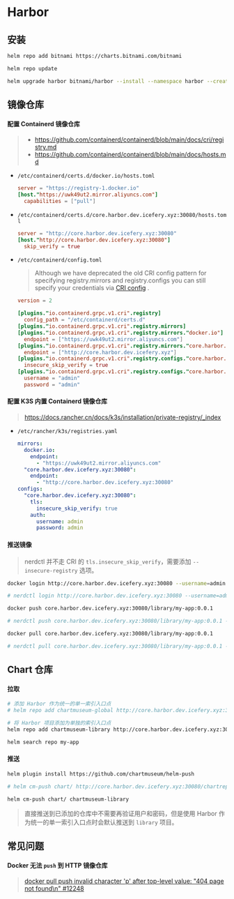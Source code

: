 # Harbor

## 安装

```bash
helm repo add bitnami https://charts.bitnami.com/bitnami

helm repo update

helm upgrade harbor bitnami/harbor --install --namespace harbor --create-namespace --values values.yaml --version 15.1.0
```

## 镜像仓库

#### 配置 Containerd 镜像仓库

> - https://github.com/containerd/containerd/blob/main/docs/cri/registry.md
> - https://github.com/containerd/containerd/blob/main/docs/hosts.md

- `/etc/containerd/certs.d/docker.io/hosts.toml`

  ```toml
  server = "https://registry-1.docker.io"
  [host."https://uwk49ut2.mirror.aliyuncs.com"]
    capabilities = ["pull"]
  ```

- `/etc/containerd/certs.d/core.harbor.dev.icefery.xyz:30080/hosts.toml`

  ```toml
  server = "http://core.harbor.dev.icefery.xyz:30080"
  [host."http://core.harbor.dev.icefery.xyz:30080"]
    skip_verify = true
  ```

- `/etc/containerd/config.toml`

  > Although we have deprecated the old CRI config pattern for specifying registry.mirrors and registry.configs you can
  still specify your credentials
  via [CRI config](https://github.com/containerd/containerd/blob/main/docs/cri/registry.md#configure-registry-credentials)
  .

  ```toml
  version = 2

  [plugins."io.containerd.grpc.v1.cri".registry]
    config_path = "/etc/containerd/certs.d"
  [plugins."io.containerd.grpc.v1.cri".registry.mirrors]
  [plugins."io.containerd.grpc.v1.cri".registry.mirrors."docker.io"]
    endpoint = ["https://uwk49ut2.mirror.aliyuncs.com"]
  [plugins."io.containerd.grpc.v1.cri".registry.mirrors."core.harbor.dev.icefery.xyz:30080"]
    endpoint = ["http://core.harbor.dev.icefery.xyz"]
  [plugins."io.containerd.grpc.v1.cri".registry.configs."core.harbor.dev.icefery.xyz:30080".tls]
    insecure_skip_verify = true
  [plugins."io.containerd.grpc.v1.cri".registry.configs."core.harbor.dev.icefery.xyz:30080".auth]
    username = "admin"
    password = "admin"
  ```

#### 配置 K3S 内置 Containerd 镜像仓库

> https://docs.rancher.cn/docs/k3s/installation/private-registry/_index

- `/etc/rancher/k3s/registries.yaml`
  ```yaml
  mirrors:
    docker.io:
      endpoint:
        - "https://uwk49ut2.mirror.aliyuncs.com"
    "core.harbor.dev.icefery.xyz:30080":
      endpoint:
        - "http://core.harbor.dev.icefery.xyz:30080"
  configs:
    "core.harbor.dev.icefery.xyz:30080":
      tls:
        insecure_skip_verify: true
      auth:
        username: admin
        password: admin
  ```

#### 推送镜像

> nerdctl 并不走 CRI 的 `tls.insecure_skip_verify`，需要添加 `--insecure-registry` 选项。

```bash
docker login http://core.harbor.dev.icefery.xyz:30080 --username=admin --password=admin

# nerdctl login http://core.harbor.dev.icefery.xyz:30080 --username=admin --password=admin --insecure-registry
```

```bash
docker push core.harbor.dev.icefery.xyz:30080/library/my-app:0.0.1

# nerdctl push core.harbor.dev.icefery.xyz:30080/library/my-app:0.0.1 --insecure-registry
```

```bash
docker pull core.harbor.dev.icefery.xyz:30080/library/my-app:0.0.1

# nerdctl pull core.harbor.dev.icefery.xyz:30080/library/my-app:0.0.1 --insecure-registry
```

## Chart 仓库

#### 拉取

```bash
# 添加 Harbor 作为统一的单一索引入口点
# helm repo add chartmuseum-global http://core.harbor.dev.icefery.xyz:30080/chartrepo --username=admin --password=admin

# 将 Harbor 项目添加为单独的索引入口点
helm repo add chartmuseum-library http://core.harbor.dev.icefery.xyz:30080/chartrepo/library --username=admin --password=admin
```

```bash
helm search repo my-app
```

#### 推送

```bash
helm plugin install https://github.com/chartmuseum/helm-push
```

```bash
# helm cm-push chart/ http://core.harbor.dev.icefery.xyz:30080/chartrepo/library --username=admin --password=admin

helm cm-push chart/ chartmuseum-library
```

> 直接推送到已添加的仓库中不需要再验证用户和密码，但是使用 Harbor 作为统一的单一索引入口点时会默认推送到 `library` 项目。

## 常见问题

#### Docker 无法 `push` 到 HTTP 镜像仓库

> [docker pull push invalid character 'p' after top-level value: "404 page not found\n" #12248](https://github.com/goharbor/harbor/issues/12248)
